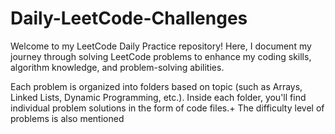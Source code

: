 # Daily-LeetCode-Challenges

Welcome to my LeetCode Daily Practice repository! 
Here, I document my journey through solving LeetCode problems to enhance my coding skills, algorithm knowledge, and problem-solving abilities.

Each problem is organized into folders based on topic (such as Arrays, Linked Lists, Dynamic Programming, etc.). 
Inside each folder, you'll find individual problem solutions in the form of code files.+
The difficulty level of problems is also mentioned
